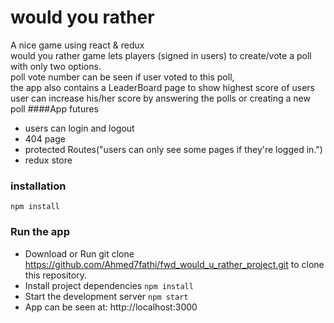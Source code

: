 # would you rather
A nice game using react & redux <br/>
would you rather game lets players (signed in users) to 
create/vote a poll with only two options. <br/>
poll vote number can be seen if user voted to this poll, <br/>
the app also contains a 
LeaderBoard page to show highest score of users <br/>
user can increase his/her score by answering the polls or creating a new poll
####App futures 
* users  can login and logout
* 404 page
* protected Routes("users can only see some pages if they're logged in.")
* redux store

### installation
`npm install `


### Run the app
* Download or Run git clone https://github.com/Ahmed7fathi/fwd_would_u_rather_project.git to clone this repository.
* Install project dependencies   `npm install`
* Start the development server   `npm start`
* App can be seen at: http://localhost:3000